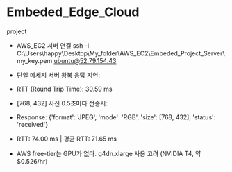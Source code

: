 # Embeded_Edge_Cloud
project


- AWS_EC2 서버 연결
ssh -i C:\Users\happy\Desktop\My_folder\AWS_EC2\Embeded_Project_Server\my_key.pem ubuntu@52.79.154.43

- 단일 메세지 서버 왕복 응답 지연:
- RTT (Round Trip Time): 30.59 ms

- [768, 432] 사진 0.5초마다 전송시:
- Response: {'format': 'JPEG', 'mode': 'RGB', 'size': [768, 432], 'status': 'received'}
- RTT: 74.00 ms | 평균 RTT: 71.65 ms


- AWS free-tier는 GPU가 없다. g4dn.xlarge 사용 고려 (NVIDIA T4, 약 $0.526/hr)



